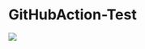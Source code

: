 # GitHubAction-Test
<img src="https://github.com/MehaGami/GitHubAction-Test.git/workflows/Test-CI/badge.svg?branch=master"><br>

